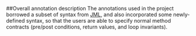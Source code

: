 ##Overall annotation description
The annotations used in the project borrowed a subset of syntax from [JML](https://en.wikipedia.org/wiki/Java_Modeling_Language),
and also incorporated some newly-defined syntax, so that the users are able to specify normal method contracts (pre/post conditions,
return values, and loop invariants). 

